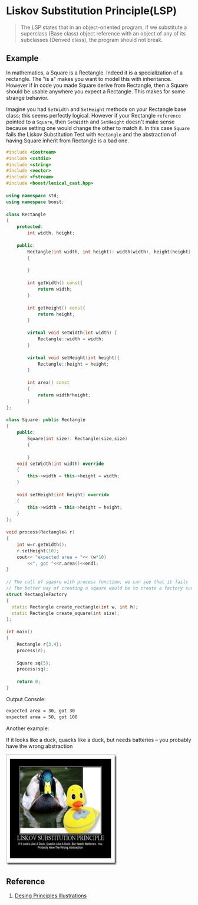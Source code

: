 # Liskov Substitution Principle(LSP)

> The LSP states that in an object-oriented program, if we substitute a superclass (Base class) object reference with an object of any of its subclasses (Derived class), the program should not break.


## Example

In mathematics, a Square is a Rectangle. Indeed it is a specialization of a rectangle. The "is a" makes you want to model this with inheritance. However if in code you made Square derive from Rectangle, then a Square should be usable anywhere you expect a Rectangle. This makes for some strange behavior.

Imagine you had `SetWidth` and `SetHeight` methods on your Rectangle base class; this seems perfectly logical. However if your Rectangle `reference` pointed to a `Square`, then `SetWidth` and `SetHeight` doesn't make sense because setting one would change the other to match it. In this case `Square` fails the Liskov Substitution Test with `Rectangle` and the abstraction of having Square inherit from Rectangle is a bad one.

```C++
#include <iostream>
#include <cstdio>
#include <string>
#include <vector>
#include <fstream>
#include <boost/lexical_cast.hpp>

using namespace std;
using namespace boost;

class Rectangle
{
    protected:
        int width, height;

    public:
        Rectangle(int width, int height): width(width), height(height)
        {

        }

        int getWidth() const{
            return width;
        }

        int getHeight() const{
            return height;
        }

        virtual void setWidth(int width) {
            Rectangle::width = width;
        }

        virtual void setHeight(int height){
            Rectangle::height = height;
        }

        int area() const
        {
            return width*height;
        }
};

class Square: public Rectangle
{
    public:
        Square(int size): Rectangle(size,size)
        {

        }
    void setWidth(int width) override
    {
        this->width = this->height = width;
    }   

    void setHeight(int height) override
    {
        this->width = this->height = height;
    }
};

void process(Rectangle& r)
{
    int w=r.getWidth();
    r.setHeight(10);
    cout<< "expected area = "<< (w*10)
        <<", got "<<r.area()<<endl;
}

// The call of sqaure with process function, we can see that it fails 
// The better way of creating a sqaure would be to create a factory such as below and then we can adhere it to the liskov substitution principle
struct RectangleFactory
{
  static Rectangle create_rectangle(int w, int h);
  static Rectangle create_square(int size);
};

int main()
{
    Rectangle r{3,4};
    process(r);

    Square sq{5};
    process(sq);

    return 0;
}

```

Output Console:
```html
expected area = 30, got 30
expected area = 50, got 100

```

Another example:

If it looks like a duck, quacks like a duck, but needs batteries – you probably have the wrong abstraction

<img src='LSP.jpg' width =300 height=300>


## Reference
1. [Desing Principles Illustrations](http://web.archive.org/web/20160521015258/https://lostechies.com/derickbailey/2009/02/11/solid-development-principles-in-motivational-pictures/)
